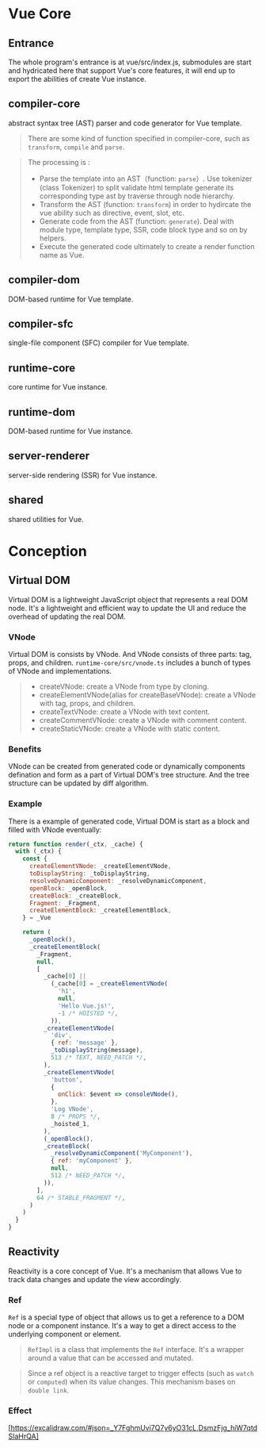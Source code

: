 # Vue Core

## Entrance

The whole program's entrance is at vue/src/index.js, submodules are start and hydricated here that support Vue's core features, it will end up to export the abilities of create Vue instance.

## compiler-core

abstract syntax tree (AST) parser and code generator for Vue template.

> There are some kind of function specified in compiler-core, such as `transform`, `compile` and `parse`.

> The processing is :
>
> - Parse the template into an AST（function: `parse`）. Use tokenizer (class Tokenizer) to split validate html template generate its corresponding type ast by traverse through node hierarchy.
> - Transform the AST (function: `transform`) in order to hydircate the vue ability such as directive, event, slot, etc.
> - Generate code from the AST (function: `generate`). Deal with module type, template type, SSR, code block type and so on by helpers.
> - Execute the generated code ultimately to create a render function name as Vue.

## compiler-dom

DOM-based runtime for Vue template.

## compiler-sfc

single-file component (SFC) compiler for Vue template.

## runtime-core

core runtime for Vue instance.

## runtime-dom

DOM-based runtime for Vue instance.

## server-renderer

server-side rendering (SSR) for Vue instance.

## shared

shared utilities for Vue.

# Conception

## Virtual DOM

Virtual DOM is a lightweight JavaScript object that represents a real DOM node. It's a lightweight and efficient way to update the UI and reduce the overhead of updating the real DOM.

### VNode

Virtual DOM is consists by VNode. And VNode consists of three parts: tag, props, and children.
`runtime-core/src/vnode.ts` includes a bunch of types of VNode and implementations.

> - createVNode: create a VNode from type by cloning.
> - createElementVNode(alias for createBaseVNode): create a VNode with tag, props, and children.
> - createTextVNode: create a VNode with text content.
> - createCommentVNode: create a VNode with comment content.
> - createStaticVNode: create a VNode with static content.

### Benefits

VNode can be created from generated code or dynamically components defination and form as a part of Virtual DOM's tree structure. And the tree structure can be updated by diff algorithm.

### Example

There is a example of generated code, Virtual DOM is start as a block and filled with VNode eventually:

```javascript
return function render(_ctx, _cache) {
  with (_ctx) {
    const {
      createElementVNode: _createElementVNode,
      toDisplayString: _toDisplayString,
      resolveDynamicComponent: _resolveDynamicComponent,
      openBlock: _openBlock,
      createBlock: _createBlock,
      Fragment: _Fragment,
      createElementBlock: _createElementBlock,
    } = _Vue

    return (
      _openBlock(),
      _createElementBlock(
        _Fragment,
        null,
        [
          _cache[0] ||
            (_cache[0] = _createElementVNode(
              'h1',
              null,
              'Hello Vue.js!',
              -1 /* HOISTED */,
            )),
          _createElementVNode(
            'div',
            { ref: 'message' },
            _toDisplayString(message),
            513 /* TEXT, NEED_PATCH */,
          ),
          _createElementVNode(
            'button',
            {
              onClick: $event => consoleVNode(),
            },
            'Log VNode',
            8 /* PROPS */,
            _hoisted_1,
          ),
          (_openBlock(),
          _createBlock(
            _resolveDynamicComponent('MyComponent'),
            { ref: 'myComponent' },
            null,
            512 /* NEED_PATCH */,
          )),
        ],
        64 /* STABLE_FRAGMENT */,
      )
    )
  }
}
```

## Reactivity

Reactivity is a core concept of Vue. It's a mechanism that allows Vue to track data changes and update the view accordingly.

### Ref

`Ref` is a special type of object that allows us to get a reference to a DOM node or a component instance. It's a way to get a direct access to the underlying component or element.

> `RefImpl` is a class that implements the `Ref` interface. It's a wrapper around a value that can be accessed and mutated.

> Since a ref object is a reactive target to trigger effects (such as `watch` or `computed`) when its value changes. This mechanism bases on `double link`.

### Effect

[https://excalidraw.com/#json=_Y7FghmUvi7Q7y6yO31cL,DsmzFjg_hiW7qtdSIaHrQA]